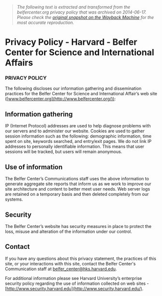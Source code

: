 > *The following text is extracted and transformed from the belfercenter.org privacy policy that was archived on 2014-06-17. Please check the [original snapshot on the Wayback Machine](https://web.archive.org/web/20140617045656id_/http%3A//belfercenter.org/privacypolicy.html) for the most accurate reproduction.*

# Privacy Policy - Harvard - Belfer Center for Science and International Affairs

### PRIVACY POLICY

  


The following discloses our information gathering and dissemination practices for the Belfer Center for Science and International Affair’s web site ([www.belfercenter.org](http://www.belfercenter.org/)):

## Information gathering

IP (Internet Protocol) addresses are used to help diagnose problems with our servers and to administer our website. Cookies are used to gather session information such as the following: demographic information, time spent on site, keywords searched, and entry/exit pages. We do not link IP addresses to personally identifiable information. This means that user sessions will be tracked, but users will remain anonymous.

## Use of information

The Belfer Center’s Communications staff uses the above information to generate aggregate site reports that inform us as we work to improve our site architecture and content to better meet user needs. Web server logs are retained on a temporary basis and then deleted completely from our systems.

## Security

The Belfer Center’s website has security measures in place to protect the loss, misuse and alteration of the information under our control.

## Contact

If you have any questions about this privacy statement, the practices of this site, or your interactions with this site, contact the Belfer Center's Communication staff at [belfer_center@hks.harvard.edu](mailto:belfer_center@hks.harvard.edu?subject=BCSIA%20Web%20Site%20Feedback).

For additional information please see Harvard University’s enterprise security policy regarding the use of information collected on web sites - [http://www.security.harvard.edu](http://www.security.harvard.edu/).
